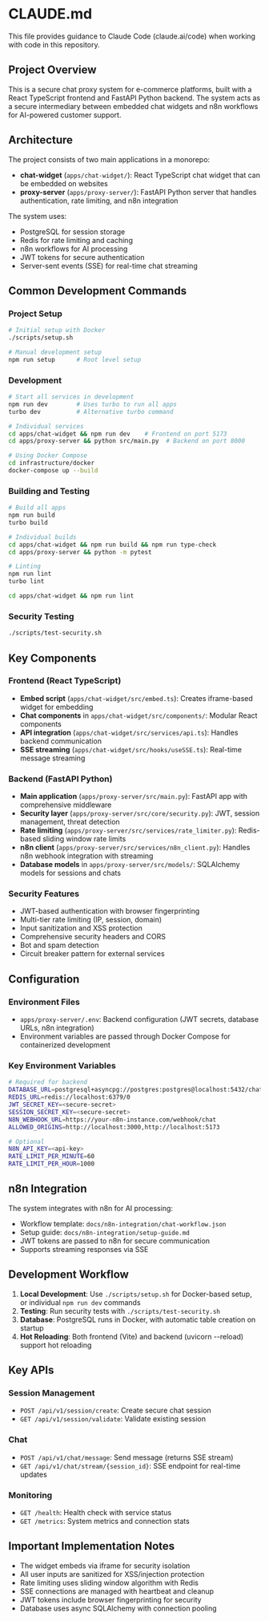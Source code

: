 # CLAUDE.md

This file provides guidance to Claude Code (claude.ai/code) when working with code in this repository.

## Project Overview

This is a secure chat proxy system for e-commerce platforms, built with a React TypeScript frontend and FastAPI Python backend. The system acts as a secure intermediary between embedded chat widgets and n8n workflows for AI-powered customer support.

## Architecture

The project consists of two main applications in a monorepo:

- **chat-widget** (`apps/chat-widget/`): React TypeScript chat widget that can be embedded on websites
- **proxy-server** (`apps/proxy-server/`): FastAPI Python server that handles authentication, rate limiting, and n8n integration

The system uses:
- PostgreSQL for session storage
- Redis for rate limiting and caching  
- n8n workflows for AI processing
- JWT tokens for secure authentication
- Server-sent events (SSE) for real-time chat streaming

## Common Development Commands

### Project Setup
```bash
# Initial setup with Docker
./scripts/setup.sh

# Manual development setup
npm run setup      # Root level setup
```

### Development
```bash
# Start all services in development
npm run dev        # Uses turbo to run all apps
turbo dev          # Alternative turbo command

# Individual services
cd apps/chat-widget && npm run dev    # Frontend on port 5173
cd apps/proxy-server && python src/main.py  # Backend on port 8000

# Using Docker Compose
cd infrastructure/docker
docker-compose up --build
```

### Building and Testing
```bash
# Build all apps
npm run build
turbo build

# Individual builds
cd apps/chat-widget && npm run build && npm run type-check
cd apps/proxy-server && python -m pytest

# Linting
npm run lint
turbo lint

cd apps/chat-widget && npm run lint
```

### Security Testing
```bash
./scripts/test-security.sh
```

## Key Components

### Frontend (React TypeScript)
- **Embed script** (`apps/chat-widget/src/embed.ts`): Creates iframe-based widget for embedding
- **Chat components** in `apps/chat-widget/src/components/`: Modular React components
- **API integration** (`apps/chat-widget/src/services/api.ts`): Handles backend communication
- **SSE streaming** (`apps/chat-widget/src/hooks/useSSE.ts`): Real-time message streaming

### Backend (FastAPI Python)
- **Main application** (`apps/proxy-server/src/main.py`): FastAPI app with comprehensive middleware
- **Security layer** (`apps/proxy-server/src/core/security.py`): JWT, session management, threat detection
- **Rate limiting** (`apps/proxy-server/src/services/rate_limiter.py`): Redis-based sliding window rate limits
- **n8n client** (`apps/proxy-server/src/services/n8n_client.py`): Handles n8n webhook integration with streaming
- **Database models** in `apps/proxy-server/src/models/`: SQLAlchemy models for sessions and chats

### Security Features
- JWT-based authentication with browser fingerprinting
- Multi-tier rate limiting (IP, session, domain)
- Input sanitization and XSS protection
- Comprehensive security headers and CORS
- Bot and spam detection
- Circuit breaker pattern for external services

## Configuration

### Environment Files
- `apps/proxy-server/.env`: Backend configuration (JWT secrets, database URLs, n8n integration)
- Environment variables are passed through Docker Compose for containerized development

### Key Environment Variables
```bash
# Required for backend
DATABASE_URL=postgresql+asyncpg://postgres:postgres@localhost:5432/chat_proxy
REDIS_URL=redis://localhost:6379/0
JWT_SECRET_KEY=<secure-secret>
SESSION_SECRET_KEY=<secure-secret>
N8N_WEBHOOK_URL=https://your-n8n-instance.com/webhook/chat
ALLOWED_ORIGINS=http://localhost:3000,http://localhost:5173

# Optional
N8N_API_KEY=<api-key>
RATE_LIMIT_PER_MINUTE=60
RATE_LIMIT_PER_HOUR=1000
```

## n8n Integration

The system integrates with n8n for AI processing:
- Workflow template: `docs/n8n-integration/chat-workflow.json`
- Setup guide: `docs/n8n-integration/setup-guide.md`
- JWT tokens are passed to n8n for secure communication
- Supports streaming responses via SSE

## Development Workflow

1. **Local Development**: Use `./scripts/setup.sh` for Docker-based setup, or individual `npm run dev` commands
2. **Testing**: Run security tests with `./scripts/test-security.sh`
3. **Database**: PostgreSQL runs in Docker, with automatic table creation on startup
4. **Hot Reloading**: Both frontend (Vite) and backend (uvicorn --reload) support hot reloading

## Key APIs

### Session Management
- `POST /api/v1/session/create`: Create secure chat session
- `GET /api/v1/session/validate`: Validate existing session

### Chat
- `POST /api/v1/chat/message`: Send message (returns SSE stream)
- `GET /api/v1/chat/stream/{session_id}`: SSE endpoint for real-time updates

### Monitoring  
- `GET /health`: Health check with service status
- `GET /metrics`: System metrics and connection stats

## Important Implementation Notes

- The widget embeds via iframe for security isolation
- All user inputs are sanitized for XSS/injection protection  
- Rate limiting uses sliding window algorithm with Redis
- SSE connections are managed with heartbeat and cleanup
- JWT tokens include browser fingerprinting for security
- Database uses async SQLAlchemy with connection pooling